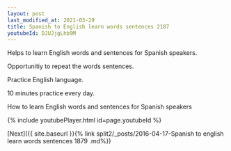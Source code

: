 ```yaml
---
layout: post
last_modified_at: 2021-03-29
title: Spanish to English learn words sentences 2187 
youtubeId: DJUJjgLhb9M
---
```

 
 
Helps to learn English words and sentences for Spanish speakers.

Opportunitiy to repeat the words sentences. 

Practice English language. 
 
10 minutes practice every day. 
 
How to learn English words and sentences for Spanish speakers 
 
{% include youtubePlayer.html id=page.youtubeId %}
 
 
[Next]({{ site.baseurl }}{% link  split2/_posts/2016-04-17-Spanish to english learn words sentences 1879 .md%})
 
